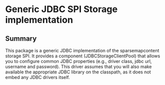 # Generic JDBC SPI Storage implementation

## Summary

This package is a generic JDBC implementation of the sparsemapcontent storage SPI. It provides a component (JDBCStorageClientPool) that allows you to configure common JDBC properties (e.g., driver class, jdbc url, username and password). This driver assumes that you will also make available the appropriate JDBC library on the classpath, as it does not embed any JDBC drivers itself.
